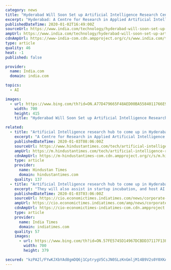 ```yaml
---
category: news
title: "Hyderabad Will Soon Set up Artificial Intelligence Research Centre Targetting at 200 Startups"
excerpt: "Hyderabad: A Centre for Research in Applied Artificial Intelligence (CRiAA), an R&D Park, a Centre of Excellence and other facilities in Artificial Intelligence will come up in Hyderabad as the Telangana government on Thursday signed eight memoranda of understanding with various companies and institutions. The state signed the Memorandum of ..."
publishedDateTime: 2020-01-02T16:49:00Z
sourceUrl: https://www.india.com/technology/hyderabad-will-soon-set-up-artificial-intelligence-research-centre-targetting-at-200-startups-3897181/
ampUrl: https://www.india.com/technology/hyderabad-will-soon-set-up-artificial-intelligence-research-centre-targetting-at-200-startups-3897181/amp/
cdnAmpUrl: https://www-india-com.cdn.ampproject.org/c/s/www.india.com/technology/hyderabad-will-soon-set-up-artificial-intelligence-research-centre-targetting-at-200-startups-3897181/amp/
type: article
quality: 46
heat: -1
published: false

provider:
  name: India.com
  domain: india.com

topics:
  - AI

images:
  - url: https://www.bing.com/th?id=ON.A77D479665F48AED00BA5584011766E9
    width: 700
    height: 415
    title: "Hyderabad Will Soon Set up Artificial Intelligence Research Centre Targetting at 200 Startups"

related:
  - title: "Artificial Intelligence research hub to come up in Hyderabad soon"
    excerpt: "A Centre for Research in Applied Artificial Intelligence (CRiAA), a R&D Park, a Centre of Excellence and other facilities in Artificial Intelligence (AI) will come up in Hyderabad as the Telangana government on Thursday signed eight memoranda of understanding with various companies and institutions.(Getty Images/iStockphoto) A Centre for ..."
    publishedDateTime: 2020-01-03T08:06:00Z
    sourceUrl: https://www.hindustantimes.com/tech/artificial-intelligence-research-hub-to-come-up-in-hyderabad-soon/story-qQv2BBu6sidulEy1SBLNRM.html
    ampUrl: https://m.hindustantimes.com/tech/artificial-intelligence-research-hub-to-come-up-in-hyderabad-soon/story-qQv2BBu6sidulEy1SBLNRM_amp.html
    cdnAmpUrl: https://m-hindustantimes-com.cdn.ampproject.org/c/s/m.hindustantimes.com/tech/artificial-intelligence-research-hub-to-come-up-in-hyderabad-soon/story-qQv2BBu6sidulEy1SBLNRM_amp.html
    type: article
    provider:
      name: Hindustan Times
      domain: hindustantimes.com
    quality: 137
  - title: "Artificial Intelligence research hub to come up in Hyderabad"
    excerpt: "They will also assist in startup incubation, and host AI training sessions to support women and minority groups, officials said.IANS | January 03, 2020, 08:36 IST Hyderabad: A Centre for Research in Applied Artificial Intelligence (CRiAA), a R&D Park, a Centre of Excellence and other facilities in Artificial Intelligence will come up in ..."
    publishedDateTime: 2020-01-03T03:06:00Z
    sourceUrl: https://cio.economictimes.indiatimes.com/news/corporate-news/artificial-intelligence-research-hub-to-come-up-in-hyderabad/73078191
    ampUrl: https://cio.economictimes.indiatimes.com/amp/news/corporate-news/artificial-intelligence-research-hub-to-come-up-in-hyderabad/73078191
    cdnAmpUrl: https://cio-economictimes-indiatimes-com.cdn.ampproject.org/c/s/cio.economictimes.indiatimes.com/amp/news/corporate-news/artificial-intelligence-research-hub-to-come-up-in-hyderabad/73078191
    type: article
    provider:
      name: India Times
      domain: indiatimes.com
    quality: 57
    images:
      - url: https://www.bing.com/th?id=ON.57FE5745D14967DCBDD37117F13F554D
        width: 700
        height: 379

secured: "kzPA2l/FYwKJXbYAd8gmDQ6j1CptrygV5CsJN0SLzKnGmljM14B9V2s0Y0XKAyY5zFw4+18WyW3qQ82vO7Q9xFEhmQDXwO69meVZ0IQz2BmIoZ9tjb7aZ8ms/SHA6LfNSHcYhTYvFAJkTRjA33cm9AZbChOtVLjptXS07GakoWSKd2Szc7ejfVaAm/UQkY2GatMtEdEjP8H7CnK9uqxHnn7CTAygy8JmQ07E+NpwciphiKnYXHazvkiTB/o7s1p6u6S+iU7KKlXGm93t7oG6mw==;UT90yt8wjswzJFOMsQ7+Ig=="
---
```


